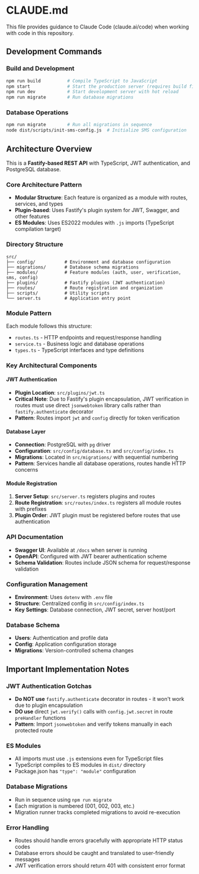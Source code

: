 # CLAUDE.md

This file provides guidance to Claude Code (claude.ai/code) when working with code in this repository.

## Development Commands

### Build and Development
```bash
npm run build          # Compile TypeScript to JavaScript
npm start              # Start the production server (requires build first)
npm run dev            # Start development server with hot reload
npm run migrate        # Run database migrations
```

### Database Operations
```bash
npm run migrate        # Run all migrations in sequence
node dist/scripts/init-sms-config.js  # Initialize SMS configuration
```

## Architecture Overview

This is a **Fastify-based REST API** with TypeScript, JWT authentication, and PostgreSQL database.

### Core Architecture Pattern
- **Modular Structure**: Each feature is organized as a module with routes, services, and types
- **Plugin-based**: Uses Fastify's plugin system for JWT, Swagger, and other features
- **ES Modules**: Uses ES2022 modules with `.js` imports (TypeScript compilation target)

### Directory Structure
```
src/
├── config/           # Environment and database configuration
├── migrations/       # Database schema migrations
├── modules/          # Feature modules (auth, user, verification, sms, config)
├── plugins/          # Fastify plugins (JWT authentication)
├── routes/           # Route registration and organization
├── scripts/          # Utility scripts
└── server.ts         # Application entry point
```

### Module Pattern
Each module follows this structure:
- `routes.ts` - HTTP endpoints and request/response handling
- `service.ts` - Business logic and database operations
- `types.ts` - TypeScript interfaces and type definitions

### Key Architectural Components

#### JWT Authentication
- **Plugin Location**: `src/plugins/jwt.ts`
- **Critical Note**: Due to Fastify's plugin encapsulation, JWT verification in routes must use direct `jsonwebtoken` library calls rather than `fastify.authenticate` decorator
- **Pattern**: Routes import `jwt` and `config` directly for token verification

#### Database Layer
- **Connection**: PostgreSQL with `pg` driver
- **Configuration**: `src/config/database.ts` and `src/config/index.ts`
- **Migrations**: Located in `src/migrations/` with sequential numbering
- **Pattern**: Services handle all database operations, routes handle HTTP concerns

#### Module Registration
1. **Server Setup**: `src/server.ts` registers plugins and routes
2. **Route Registration**: `src/routes/index.ts` registers all module routes with prefixes
3. **Plugin Order**: JWT plugin must be registered before routes that use authentication

### API Documentation
- **Swagger UI**: Available at `/docs` when server is running
- **OpenAPI**: Configured with JWT bearer authentication scheme
- **Schema Validation**: Routes include JSON schema for request/response validation

### Configuration Management
- **Environment**: Uses `dotenv` with `.env` file
- **Structure**: Centralized config in `src/config/index.ts`
- **Key Settings**: Database connection, JWT secret, server host/port

### Database Schema
- **Users**: Authentication and profile data
- **Config**: Application configuration storage
- **Migrations**: Version-controlled schema changes

## Important Implementation Notes

### JWT Authentication Gotchas
- **Do NOT use** `fastify.authenticate` decorator in routes - it won't work due to plugin encapsulation
- **DO use** direct `jwt.verify()` calls with `config.jwt.secret` in route `preHandler` functions
- **Pattern**: Import `jsonwebtoken` and verify tokens manually in each protected route

### ES Modules
- All imports must use `.js` extensions even for TypeScript files
- TypeScript compiles to ES modules in `dist/` directory
- Package.json has `"type": "module"` configuration

### Database Migrations
- Run in sequence using `npm run migrate`
- Each migration is numbered (001, 002, 003, etc.)
- Migration runner tracks completed migrations to avoid re-execution

### Error Handling
- Routes should handle errors gracefully with appropriate HTTP status codes
- Database errors should be caught and translated to user-friendly messages
- JWT verification errors should return 401 with consistent error format